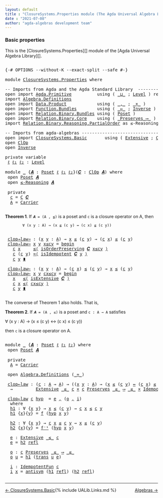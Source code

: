 ```yaml
---
layout: default
title : "ClosureSystems.Properties module (The Agda Universal Algebra Library)"
date : "2021-07-08"
author: "agda-algebras development team"
---
```


### <a id="basic-properties">Basic properties</a>

This is the [ClosureSystems.Properties][] module of the [Agda Universal Algebra Library][].


<pre class="Agda">

<a id="326" class="Symbol">{-#</a> <a id="330" class="Keyword">OPTIONS</a> <a id="338" class="Pragma">--without-K</a> <a id="350" class="Pragma">--exact-split</a> <a id="364" class="Pragma">--safe</a> <a id="371" class="Symbol">#-}</a>

<a id="376" class="Keyword">module</a> <a id="383" href="ClosureSystems.Properties.html" class="Module">ClosureSystems.Properties</a> <a id="409" class="Keyword">where</a>

<a id="416" class="Comment">-- Imports from Agda and the Agda Standard Library  ------------------------------</a>
<a id="499" class="Keyword">open</a> <a id="504" class="Keyword">import</a> <a id="511" href="Agda.Primitive.html" class="Module">Agda.Primitive</a>          <a id="535" class="Keyword">using</a> <a id="541" class="Symbol">(</a> <a id="543" href="Agda.Primitive.html#810" class="Primitive Operator">_⊔_</a> <a id="547" class="Symbol">;</a> <a id="549" href="Agda.Primitive.html#597" class="Postulate">Level</a> <a id="555" class="Symbol">)</a> <a id="557" class="Keyword">renaming</a> <a id="566" class="Symbol">(</a> <a id="568" href="Agda.Primitive.html#326" class="Primitive">Set</a> <a id="572" class="Symbol">to</a> <a id="575" class="Primitive">Type</a> <a id="580" class="Symbol">)</a>
<a id="582" class="Keyword">import</a> <a id="589" href="Algebra.Definitions.html" class="Module">Algebra.Definitions</a>
<a id="609" class="Keyword">open</a> <a id="614" class="Keyword">import</a> <a id="621" href="Data.Product.html" class="Module">Data.Product</a>            <a id="645" class="Keyword">using</a> <a id="651" class="Symbol">(</a> <a id="653" href="Agda.Builtin.Sigma.html#236" class="InductiveConstructor Operator">_,_</a> <a id="657" class="Symbol">;</a> <a id="659" href="Data.Product.html#1167" class="Function Operator">_×_</a> <a id="663" class="Symbol">)</a>
<a id="665" class="Keyword">open</a> <a id="670" class="Keyword">import</a> <a id="677" href="Function.Bundles.html" class="Module">Function.Bundles</a>        <a id="701" class="Keyword">using</a> <a id="707" class="Symbol">(</a> <a id="709" href="Function.Bundles.html#8810" class="Function Operator">_↔_</a> <a id="713" class="Symbol">;</a> <a id="715" href="Function.Bundles.html#5792" class="Record">Inverse</a> <a id="723" class="Symbol">)</a>
<a id="725" class="Keyword">open</a> <a id="730" class="Keyword">import</a> <a id="737" href="Relation.Binary.Bundles.html" class="Module">Relation.Binary.Bundles</a> <a id="761" class="Keyword">using</a> <a id="767" class="Symbol">(</a> <a id="769" href="Relation.Binary.Bundles.html#3028" class="Record">Poset</a> <a id="775" class="Symbol">)</a>
<a id="777" class="Keyword">open</a> <a id="782" class="Keyword">import</a> <a id="789" href="Relation.Binary.Core.html" class="Module">Relation.Binary.Core</a>    <a id="813" class="Keyword">using</a> <a id="819" class="Symbol">(</a> <a id="821" href="Relation.Binary.Core.html#1563" class="Function Operator">_Preserves_⟶_</a> <a id="835" class="Symbol">)</a>
<a id="837" class="Keyword">import</a> <a id="844" href="Relation.Binary.Reasoning.PartialOrder.html" class="Module">Relation.Binary.Reasoning.PartialOrder</a> <a id="883" class="Symbol">as</a> <a id="886" class="Module">≤-Reasoning</a>

<a id="899" class="Comment">-- Imports from agda-algebras ----------------------------------------------------</a>
<a id="982" class="Keyword">open</a> <a id="987" class="Keyword">import</a> <a id="994" href="ClosureSystems.Basic.html" class="Module">ClosureSystems.Basic</a>       <a id="1021" class="Keyword">using</a> <a id="1027" class="Symbol">(</a> <a id="1029" href="ClosureSystems.Basic.html#1729" class="Function">Extensive</a> <a id="1039" class="Symbol">;</a> <a id="1041" href="ClosureSystems.Basic.html#2603" class="Record">ClOp</a> <a id="1046" class="Symbol">)</a>
<a id="1048" class="Keyword">open</a> <a id="1053" href="ClosureSystems.Basic.html#2603" class="Module">ClOp</a>
<a id="1058" class="Keyword">open</a> <a id="1063" href="Function.Bundles.html#5792" class="Module">Inverse</a>

<a id="1072" class="Keyword">private</a> <a id="1080" class="Keyword">variable</a>
 <a id="1090" href="ClosureSystems.Properties.html#1090" class="Generalizable">ℓ</a> <a id="1092" href="ClosureSystems.Properties.html#1092" class="Generalizable">ℓ₁</a> <a id="1095" href="ClosureSystems.Properties.html#1095" class="Generalizable">ℓ₂</a> <a id="1098" class="Symbol">:</a> <a id="1100" href="Agda.Primitive.html#597" class="Postulate">Level</a>

<a id="1107" class="Keyword">module</a> <a id="1114" href="ClosureSystems.Properties.html#1114" class="Module">_</a> <a id="1116" class="Symbol">{</a><a id="1117" href="ClosureSystems.Properties.html#1117" class="Bound">𝑨</a> <a id="1119" class="Symbol">:</a> <a id="1121" href="Relation.Binary.Bundles.html#3028" class="Record">Poset</a> <a id="1127" href="ClosureSystems.Properties.html#1090" class="Generalizable">ℓ</a> <a id="1129" href="ClosureSystems.Properties.html#1092" class="Generalizable">ℓ₁</a> <a id="1132" href="ClosureSystems.Properties.html#1095" class="Generalizable">ℓ₂</a><a id="1134" class="Symbol">}(</a><a id="1136" href="ClosureSystems.Properties.html#1136" class="Bound">𝑪</a> <a id="1138" class="Symbol">:</a> <a id="1140" href="ClosureSystems.Basic.html#2603" class="Record">ClOp</a> <a id="1145" href="ClosureSystems.Properties.html#1117" class="Bound">𝑨</a><a id="1146" class="Symbol">)</a> <a id="1148" class="Keyword">where</a>
 <a id="1155" class="Keyword">open</a> <a id="1160" href="Relation.Binary.Bundles.html#3028" class="Module">Poset</a> <a id="1166" href="ClosureSystems.Properties.html#1117" class="Bound">𝑨</a>
 <a id="1169" class="Keyword">open</a> <a id="1174" href="Relation.Binary.Reasoning.PartialOrder.html" class="Module">≤-Reasoning</a> <a id="1186" href="ClosureSystems.Properties.html#1117" class="Bound">𝑨</a>

 <a id="1190" class="Keyword">private</a>
  <a id="1200" href="ClosureSystems.Properties.html#1200" class="Function">c</a> <a id="1202" class="Symbol">=</a> <a id="1204" href="ClosureSystems.Basic.html#2755" class="Field">C</a> <a id="1206" href="ClosureSystems.Properties.html#1136" class="Bound">𝑪</a>
  <a id="1210" href="ClosureSystems.Properties.html#1210" class="Function">A</a> <a id="1212" class="Symbol">=</a> <a id="1214" href="Relation.Binary.Bundles.html#3104" class="Function">Carrier</a>

</pre>

**Theorem 1**. If `𝑨 = (A , ≦)` is a poset and `c` is a closure operator on A, then

            ∀ (x y : A) → (x ≦ (c y) ↔ (c x) ≦ (c y))

<pre class="Agda">

 <a id="1390" href="ClosureSystems.Properties.html#1390" class="Function">clop→law⇒</a> <a id="1400" class="Symbol">:</a> <a id="1402" class="Symbol">(</a><a id="1403" href="ClosureSystems.Properties.html#1403" class="Bound">x</a> <a id="1405" href="ClosureSystems.Properties.html#1405" class="Bound">y</a> <a id="1407" class="Symbol">:</a> <a id="1409" href="ClosureSystems.Properties.html#1210" class="Function">A</a><a id="1410" class="Symbol">)</a> <a id="1412" class="Symbol">→</a> <a id="1414" href="ClosureSystems.Properties.html#1403" class="Bound">x</a> <a id="1416" href="Relation.Binary.Bundles.html#3167" class="Function Operator">≤</a> <a id="1418" class="Symbol">(</a><a id="1419" href="ClosureSystems.Properties.html#1200" class="Function">c</a> <a id="1421" href="ClosureSystems.Properties.html#1405" class="Bound">y</a><a id="1422" class="Symbol">)</a> <a id="1424" class="Symbol">→</a> <a id="1426" class="Symbol">(</a><a id="1427" href="ClosureSystems.Properties.html#1200" class="Function">c</a> <a id="1429" href="ClosureSystems.Properties.html#1403" class="Bound">x</a><a id="1430" class="Symbol">)</a> <a id="1432" href="Relation.Binary.Bundles.html#3167" class="Function Operator">≤</a> <a id="1434" class="Symbol">(</a><a id="1435" href="ClosureSystems.Properties.html#1200" class="Function">c</a> <a id="1437" href="ClosureSystems.Properties.html#1405" class="Bound">y</a><a id="1438" class="Symbol">)</a>
 <a id="1441" href="ClosureSystems.Properties.html#1390" class="Function">clop→law⇒</a> <a id="1451" href="ClosureSystems.Properties.html#1451" class="Bound">x</a> <a id="1453" href="ClosureSystems.Properties.html#1453" class="Bound">y</a> <a id="1455" href="ClosureSystems.Properties.html#1455" class="Bound">x≤cy</a> <a id="1460" class="Symbol">=</a> <a id="1462" href="Relation.Binary.Reasoning.Base.Triple.html#3010" class="Function Operator">begin</a>
   <a id="1471" href="ClosureSystems.Properties.html#1200" class="Function">c</a> <a id="1473" href="ClosureSystems.Properties.html#1451" class="Bound">x</a>     <a id="1479" href="Relation.Binary.Reasoning.Base.Triple.html#3745" class="Function">≤⟨</a> <a id="1482" href="ClosureSystems.Basic.html#2805" class="Field">isOrderPreserving</a> <a id="1500" href="ClosureSystems.Properties.html#1136" class="Bound">𝑪</a> <a id="1502" href="ClosureSystems.Properties.html#1455" class="Bound">x≤cy</a> <a id="1507" href="Relation.Binary.Reasoning.Base.Triple.html#3745" class="Function">⟩</a>
   <a id="1512" href="ClosureSystems.Properties.html#1200" class="Function">c</a> <a id="1514" class="Symbol">(</a><a id="1515" href="ClosureSystems.Properties.html#1200" class="Function">c</a> <a id="1517" href="ClosureSystems.Properties.html#1453" class="Bound">y</a><a id="1518" class="Symbol">)</a> <a id="1520" href="Relation.Binary.Reasoning.Base.Triple.html#4035" class="Function">≈⟨</a> <a id="1523" href="ClosureSystems.Basic.html#2849" class="Field">isIdempotent</a> <a id="1536" href="ClosureSystems.Properties.html#1136" class="Bound">𝑪</a> <a id="1538" href="ClosureSystems.Properties.html#1453" class="Bound">y</a> <a id="1540" href="Relation.Binary.Reasoning.Base.Triple.html#4035" class="Function">⟩</a>
   <a id="1545" href="ClosureSystems.Properties.html#1200" class="Function">c</a> <a id="1547" href="ClosureSystems.Properties.html#1453" class="Bound">y</a> <a id="1549" href="Relation.Binary.Reasoning.Base.Triple.html#5119" class="Function Operator">∎</a>

 <a id="1553" href="ClosureSystems.Properties.html#1553" class="Function">clop→law⇐</a> <a id="1563" class="Symbol">:</a> <a id="1565" class="Symbol">(</a><a id="1566" href="ClosureSystems.Properties.html#1566" class="Bound">x</a> <a id="1568" href="ClosureSystems.Properties.html#1568" class="Bound">y</a> <a id="1570" class="Symbol">:</a> <a id="1572" href="ClosureSystems.Properties.html#1210" class="Function">A</a><a id="1573" class="Symbol">)</a> <a id="1575" class="Symbol">→</a> <a id="1577" class="Symbol">(</a><a id="1578" href="ClosureSystems.Properties.html#1200" class="Function">c</a> <a id="1580" href="ClosureSystems.Properties.html#1566" class="Bound">x</a><a id="1581" class="Symbol">)</a> <a id="1583" href="Relation.Binary.Bundles.html#3167" class="Function Operator">≤</a> <a id="1585" class="Symbol">(</a><a id="1586" href="ClosureSystems.Properties.html#1200" class="Function">c</a> <a id="1588" href="ClosureSystems.Properties.html#1568" class="Bound">y</a><a id="1589" class="Symbol">)</a> <a id="1591" class="Symbol">→</a> <a id="1593" href="ClosureSystems.Properties.html#1566" class="Bound">x</a> <a id="1595" href="Relation.Binary.Bundles.html#3167" class="Function Operator">≤</a> <a id="1597" class="Symbol">(</a><a id="1598" href="ClosureSystems.Properties.html#1200" class="Function">c</a> <a id="1600" href="ClosureSystems.Properties.html#1568" class="Bound">y</a><a id="1601" class="Symbol">)</a>
 <a id="1604" href="ClosureSystems.Properties.html#1553" class="Function">clop→law⇐</a> <a id="1614" href="ClosureSystems.Properties.html#1614" class="Bound">x</a> <a id="1616" href="ClosureSystems.Properties.html#1616" class="Bound">y</a> <a id="1618" href="ClosureSystems.Properties.html#1618" class="Bound">cx≤cy</a> <a id="1624" class="Symbol">=</a> <a id="1626" href="Relation.Binary.Reasoning.Base.Triple.html#3010" class="Function Operator">begin</a>
   <a id="1635" href="ClosureSystems.Properties.html#1614" class="Bound">x</a>   <a id="1639" href="Relation.Binary.Reasoning.Base.Triple.html#3745" class="Function">≤⟨</a> <a id="1642" href="ClosureSystems.Basic.html#2767" class="Field">isExtensive</a> <a id="1654" href="ClosureSystems.Properties.html#1136" class="Bound">𝑪</a> <a id="1656" href="Relation.Binary.Reasoning.Base.Triple.html#3745" class="Function">⟩</a>
   <a id="1661" href="ClosureSystems.Properties.html#1200" class="Function">c</a> <a id="1663" href="ClosureSystems.Properties.html#1614" class="Bound">x</a> <a id="1665" href="Relation.Binary.Reasoning.Base.Triple.html#3745" class="Function">≤⟨</a> <a id="1668" href="ClosureSystems.Properties.html#1618" class="Bound">cx≤cy</a> <a id="1674" href="Relation.Binary.Reasoning.Base.Triple.html#3745" class="Function">⟩</a>
   <a id="1679" href="ClosureSystems.Properties.html#1200" class="Function">c</a> <a id="1681" href="ClosureSystems.Properties.html#1616" class="Bound">y</a> <a id="1683" href="Relation.Binary.Reasoning.Base.Triple.html#5119" class="Function Operator">∎</a>

</pre>

The converse of Theorem 1 also holds. That is,

**Theorem 2**. If `𝑨 = (A , ≤)` is a poset and `c : A → A` satisfies

∀ (x y : A) → (x ≤ (c y) ↔ (c x) ≤ (c y))

then `c` is a closure operator on A.

<pre class="Agda">

<a id="1911" class="Keyword">module</a> <a id="1918" href="ClosureSystems.Properties.html#1918" class="Module">_</a> <a id="1920" class="Symbol">{</a><a id="1921" href="ClosureSystems.Properties.html#1921" class="Bound">𝑨</a> <a id="1923" class="Symbol">:</a> <a id="1925" href="Relation.Binary.Bundles.html#3028" class="Record">Poset</a> <a id="1931" href="ClosureSystems.Properties.html#1090" class="Generalizable">ℓ</a> <a id="1933" href="ClosureSystems.Properties.html#1092" class="Generalizable">ℓ₁</a> <a id="1936" href="ClosureSystems.Properties.html#1095" class="Generalizable">ℓ₂</a><a id="1938" class="Symbol">}</a> <a id="1940" class="Keyword">where</a>
 <a id="1947" class="Keyword">open</a> <a id="1952" href="Relation.Binary.Bundles.html#3028" class="Module">Poset</a> <a id="1958" href="ClosureSystems.Properties.html#1921" class="Bound">𝑨</a>

 <a id="1962" class="Keyword">private</a>
  <a id="1972" href="ClosureSystems.Properties.html#1972" class="Function">A</a> <a id="1974" class="Symbol">=</a> <a id="1976" href="Relation.Binary.Bundles.html#3104" class="Field">Carrier</a>

 <a id="1986" class="Keyword">open</a> <a id="1991" href="Algebra.Definitions.html" class="Module">Algebra.Definitions</a> <a id="2011" class="Symbol">(</a><a id="2012" href="Relation.Binary.Bundles.html#3131" class="Field Operator">_≈_</a><a id="2015" class="Symbol">)</a>

 <a id="2019" href="ClosureSystems.Properties.html#2019" class="Function">clop←law</a> <a id="2028" class="Symbol">:</a> <a id="2030" class="Symbol">(</a><a id="2031" href="ClosureSystems.Properties.html#2031" class="Bound">c</a> <a id="2033" class="Symbol">:</a> <a id="2035" href="ClosureSystems.Properties.html#1972" class="Function">A</a> <a id="2037" class="Symbol">→</a> <a id="2039" href="ClosureSystems.Properties.html#1972" class="Function">A</a><a id="2040" class="Symbol">)</a> <a id="2042" class="Symbol">→</a> <a id="2044" class="Symbol">((</a><a id="2046" href="ClosureSystems.Properties.html#2046" class="Bound">x</a> <a id="2048" href="ClosureSystems.Properties.html#2048" class="Bound">y</a> <a id="2050" class="Symbol">:</a> <a id="2052" href="ClosureSystems.Properties.html#1972" class="Function">A</a><a id="2053" class="Symbol">)</a> <a id="2055" class="Symbol">→</a> <a id="2057" class="Symbol">(</a><a id="2058" href="ClosureSystems.Properties.html#2046" class="Bound">x</a> <a id="2060" href="Relation.Binary.Bundles.html#3167" class="Field Operator">≤</a> <a id="2062" class="Symbol">(</a><a id="2063" href="ClosureSystems.Properties.html#2031" class="Bound">c</a> <a id="2065" href="ClosureSystems.Properties.html#2048" class="Bound">y</a><a id="2066" class="Symbol">)</a> <a id="2068" href="Function.Bundles.html#8810" class="Function Operator">↔</a> <a id="2070" class="Symbol">(</a><a id="2071" href="ClosureSystems.Properties.html#2031" class="Bound">c</a> <a id="2073" href="ClosureSystems.Properties.html#2046" class="Bound">x</a><a id="2074" class="Symbol">)</a> <a id="2076" href="Relation.Binary.Bundles.html#3167" class="Field Operator">≤</a> <a id="2078" class="Symbol">(</a><a id="2079" href="ClosureSystems.Properties.html#2031" class="Bound">c</a> <a id="2081" href="ClosureSystems.Properties.html#2048" class="Bound">y</a><a id="2082" class="Symbol">)))</a>
  <a id="2088" class="Symbol">→</a>         <a id="2098" href="ClosureSystems.Basic.html#1729" class="Function">Extensive</a> <a id="2108" href="Relation.Binary.Bundles.html#3167" class="Field Operator">_≤_</a> <a id="2112" href="ClosureSystems.Properties.html#2031" class="Bound">c</a> <a id="2114" href="Data.Product.html#1167" class="Function Operator">×</a> <a id="2116" href="ClosureSystems.Properties.html#2031" class="Bound">c</a> <a id="2118" href="Relation.Binary.Core.html#1563" class="Function Operator">Preserves</a> <a id="2128" href="Relation.Binary.Bundles.html#3167" class="Field Operator">_≤_</a> <a id="2132" href="Relation.Binary.Core.html#1563" class="Function Operator">⟶</a> <a id="2134" href="Relation.Binary.Bundles.html#3167" class="Field Operator">_≤_</a> <a id="2138" href="Data.Product.html#1167" class="Function Operator">×</a> <a id="2140" href="Algebra.Definitions.html#2713" class="Function">IdempotentFun</a> <a id="2154" href="ClosureSystems.Properties.html#2031" class="Bound">c</a>

 <a id="2158" href="ClosureSystems.Properties.html#2019" class="Function">clop←law</a> <a id="2167" href="ClosureSystems.Properties.html#2167" class="Bound">c</a> <a id="2169" href="ClosureSystems.Properties.html#2169" class="Bound">hyp</a>  <a id="2174" class="Symbol">=</a> <a id="2176" href="ClosureSystems.Properties.html#2332" class="Function">e</a> <a id="2178" href="Agda.Builtin.Sigma.html#236" class="InductiveConstructor Operator">,</a> <a id="2180" class="Symbol">(</a><a id="2181" href="ClosureSystems.Properties.html#2369" class="Function">o</a> <a id="2183" href="Agda.Builtin.Sigma.html#236" class="InductiveConstructor Operator">,</a> <a id="2185" href="ClosureSystems.Properties.html#2421" class="Function">i</a><a id="2186" class="Symbol">)</a>
  <a id="2190" class="Keyword">where</a>
  <a id="2198" href="ClosureSystems.Properties.html#2198" class="Function">h1</a> <a id="2201" class="Symbol">:</a> <a id="2203" class="Symbol">∀</a> <a id="2205" class="Symbol">{</a><a id="2206" href="ClosureSystems.Properties.html#2206" class="Bound">x</a> <a id="2208" href="ClosureSystems.Properties.html#2208" class="Bound">y</a><a id="2209" class="Symbol">}</a> <a id="2211" class="Symbol">→</a> <a id="2213" href="ClosureSystems.Properties.html#2206" class="Bound">x</a> <a id="2215" href="Relation.Binary.Bundles.html#3167" class="Field Operator">≤</a> <a id="2217" class="Symbol">(</a><a id="2218" href="ClosureSystems.Properties.html#2167" class="Bound">c</a> <a id="2220" href="ClosureSystems.Properties.html#2208" class="Bound">y</a><a id="2221" class="Symbol">)</a> <a id="2223" class="Symbol">→</a> <a id="2225" href="ClosureSystems.Properties.html#2167" class="Bound">c</a> <a id="2227" href="ClosureSystems.Properties.html#2206" class="Bound">x</a> <a id="2229" href="Relation.Binary.Bundles.html#3167" class="Field Operator">≤</a> <a id="2231" href="ClosureSystems.Properties.html#2167" class="Bound">c</a> <a id="2233" href="ClosureSystems.Properties.html#2208" class="Bound">y</a>
  <a id="2237" href="ClosureSystems.Properties.html#2198" class="Function">h1</a> <a id="2240" class="Symbol">{</a><a id="2241" href="ClosureSystems.Properties.html#2241" class="Bound">x</a><a id="2242" class="Symbol">}{</a><a id="2244" href="ClosureSystems.Properties.html#2244" class="Bound">y</a><a id="2245" class="Symbol">}</a> <a id="2247" class="Symbol">=</a> <a id="2249" href="Function.Bundles.html#5846" class="Field">f</a> <a id="2251" class="Symbol">(</a><a id="2252" href="ClosureSystems.Properties.html#2169" class="Bound">hyp</a> <a id="2256" href="ClosureSystems.Properties.html#2241" class="Bound">x</a> <a id="2258" href="ClosureSystems.Properties.html#2244" class="Bound">y</a><a id="2259" class="Symbol">)</a>

  <a id="2264" href="ClosureSystems.Properties.html#2264" class="Function">h2</a> <a id="2267" class="Symbol">:</a> <a id="2269" class="Symbol">∀</a> <a id="2271" class="Symbol">{</a><a id="2272" href="ClosureSystems.Properties.html#2272" class="Bound">x</a> <a id="2274" href="ClosureSystems.Properties.html#2274" class="Bound">y</a><a id="2275" class="Symbol">}</a> <a id="2277" class="Symbol">→</a> <a id="2279" href="ClosureSystems.Properties.html#2167" class="Bound">c</a> <a id="2281" href="ClosureSystems.Properties.html#2272" class="Bound">x</a> <a id="2283" href="Relation.Binary.Bundles.html#3167" class="Field Operator">≤</a> <a id="2285" href="ClosureSystems.Properties.html#2167" class="Bound">c</a> <a id="2287" href="ClosureSystems.Properties.html#2274" class="Bound">y</a> <a id="2289" class="Symbol">→</a> <a id="2291" href="ClosureSystems.Properties.html#2272" class="Bound">x</a> <a id="2293" href="Relation.Binary.Bundles.html#3167" class="Field Operator">≤</a> <a id="2295" class="Symbol">(</a><a id="2296" href="ClosureSystems.Properties.html#2167" class="Bound">c</a> <a id="2298" href="ClosureSystems.Properties.html#2274" class="Bound">y</a><a id="2299" class="Symbol">)</a>
  <a id="2303" href="ClosureSystems.Properties.html#2264" class="Function">h2</a> <a id="2306" class="Symbol">{</a><a id="2307" href="ClosureSystems.Properties.html#2307" class="Bound">x</a><a id="2308" class="Symbol">}{</a><a id="2310" href="ClosureSystems.Properties.html#2310" class="Bound">y</a><a id="2311" class="Symbol">}</a> <a id="2313" class="Symbol">=</a> <a id="2315" href="Function.Bundles.html#5870" class="Field">f⁻¹</a> <a id="2319" class="Symbol">(</a><a id="2320" href="ClosureSystems.Properties.html#2169" class="Bound">hyp</a> <a id="2324" href="ClosureSystems.Properties.html#2307" class="Bound">x</a> <a id="2326" href="ClosureSystems.Properties.html#2310" class="Bound">y</a><a id="2327" class="Symbol">)</a>

  <a id="2332" href="ClosureSystems.Properties.html#2332" class="Function">e</a> <a id="2334" class="Symbol">:</a> <a id="2336" href="ClosureSystems.Basic.html#1729" class="Function">Extensive</a> <a id="2346" href="Relation.Binary.Bundles.html#3167" class="Field Operator">_≤_</a> <a id="2350" href="ClosureSystems.Properties.html#2167" class="Bound">c</a>
  <a id="2354" href="ClosureSystems.Properties.html#2332" class="Function">e</a> <a id="2356" class="Symbol">=</a> <a id="2358" href="ClosureSystems.Properties.html#2264" class="Function">h2</a> <a id="2361" href="Relation.Binary.Structures.html#2438" class="Function">refl</a>

  <a id="2369" href="ClosureSystems.Properties.html#2369" class="Function">o</a> <a id="2371" class="Symbol">:</a> <a id="2373" href="ClosureSystems.Properties.html#2167" class="Bound">c</a> <a id="2375" href="Relation.Binary.Core.html#1563" class="Function Operator">Preserves</a> <a id="2385" href="Relation.Binary.Bundles.html#3167" class="Field Operator">_≤_</a> <a id="2389" href="Relation.Binary.Core.html#1563" class="Function Operator">⟶</a> <a id="2391" href="Relation.Binary.Bundles.html#3167" class="Field Operator">_≤_</a>
  <a id="2397" href="ClosureSystems.Properties.html#2369" class="Function">o</a> <a id="2399" href="ClosureSystems.Properties.html#2399" class="Bound">u</a> <a id="2401" class="Symbol">=</a> <a id="2403" href="ClosureSystems.Properties.html#2198" class="Function">h1</a> <a id="2406" class="Symbol">(</a><a id="2407" href="Relation.Binary.Structures.html#2361" class="Function">trans</a> <a id="2413" href="ClosureSystems.Properties.html#2399" class="Bound">u</a> <a id="2415" href="ClosureSystems.Properties.html#2332" class="Function">e</a><a id="2416" class="Symbol">)</a>

  <a id="2421" href="ClosureSystems.Properties.html#2421" class="Function">i</a> <a id="2423" class="Symbol">:</a> <a id="2425" href="Algebra.Definitions.html#2713" class="Function">IdempotentFun</a> <a id="2439" href="ClosureSystems.Properties.html#2167" class="Bound">c</a>
  <a id="2443" href="ClosureSystems.Properties.html#2421" class="Function">i</a> <a id="2445" href="ClosureSystems.Properties.html#2445" class="Bound">x</a> <a id="2447" class="Symbol">=</a> <a id="2449" href="Relation.Binary.Structures.html#3275" class="Function">antisym</a> <a id="2457" class="Symbol">(</a><a id="2458" href="ClosureSystems.Properties.html#2198" class="Function">h1</a> <a id="2461" href="Relation.Binary.Structures.html#2438" class="Function">refl</a><a id="2465" class="Symbol">)</a> <a id="2467" class="Symbol">(</a><a id="2468" href="ClosureSystems.Properties.html#2264" class="Function">h2</a> <a id="2471" href="Relation.Binary.Structures.html#2438" class="Function">refl</a><a id="2475" class="Symbol">)</a>

</pre>

----------------------------

<span style="float:left;">[← ClosureSystems.Basic](ClosureSystems.Basic.html)</span>
<span style="float:right;">[Algebras →](Algebras.html)</span>

{% include UALib.Links.md %}
